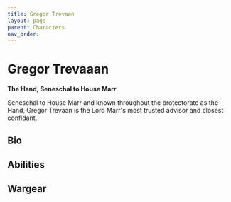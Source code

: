 ```yaml
---
title: Gregor Trevaan
layout: page
parent: Characters
nav_order: 
---
```

# Gregor Trevaaan
**The Hand, Seneschal to House Marr**  

Seneschal to House Marr and known throughout the protectorate as the Hand, Gregor Trevaan is the Lord Marr's most trusted advisor and closest confidant.

## Bio


## Abilities


## Wargear
